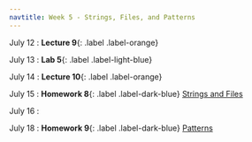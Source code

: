 ```yaml
---
navtitle: Week 5 - Strings, Files, and Patterns
---
```


July 12
: **Lecture 9**{: .label .label-orange}[](#)

July 13
: **Lab 5**{: .label .label-light-blue}[](#)

July 14
: **Lecture 10**{: .label .label-orange}[](#)

July 15
: **Homework 8**{: .label .label-dark-blue} [Strings and Files](#)

July 16
: [](#)

July 18
: **Homework 9**{: .label .label-dark-blue} [Patterns](#)


